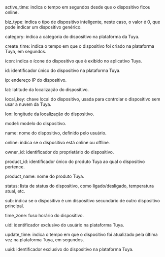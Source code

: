 active_time: indica o tempo em segundos desde que o dispositivo ficou online.

biz_type: indica o tipo de dispositivo inteligente, neste caso, o valor é 0, que pode indicar um dispositivo genérico.

category: indica a categoria do dispositivo na plataforma da Tuya.

create_time: indica o tempo em que o dispositivo foi criado na plataforma Tuya, em segundos.

icon: indica o ícone do dispositivo que é exibido no aplicativo Tuya.

id: identificador único do dispositivo na plataforma Tuya.

ip: endereço IP do dispositivo.

lat: latitude da localização do dispositivo.

local_key: chave local do dispositivo, usada para controlar o dispositivo sem usar a nuvem da Tuya.

lon: longitude da localização do dispositivo.

model: modelo do dispositivo.

name: nome do dispositivo, definido pelo usuário.

online: indica se o dispositivo está online ou offline.

owner_id: identificador do proprietário do dispositivo.

product_id: identificador único do produto Tuya ao qual o dispositivo pertence.

product_name: nome do produto Tuya.

status: lista de status do dispositivo, como ligado/desligado, temperatura atual, etc.

sub: indica se o dispositivo é um dispositivo secundário de outro dispositivo principal.

time_zone: fuso horário do dispositivo.

uid: identificador exclusivo do usuário na plataforma Tuya.

update_time: indica o tempo em que o dispositivo foi atualizado pela última vez na plataforma Tuya, em segundos.

uuid: identificador exclusivo do dispositivo na plataforma Tuya.
